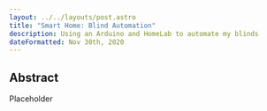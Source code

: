 ```yaml
---
layout: ../../layouts/post.astro
title: "Smart Home: Blind Automation"
description: Using an Arduino and HomeLab to automate my blinds
dateFormatted: Nov 30th, 2020
---
```


## Abstract
Placeholder



